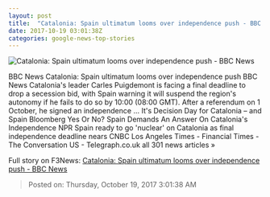```yaml
---
layout: post
title:  "Catalonia: Spain ultimatum looms over independence push - BBC News"
date: 2017-10-19 03:01:38Z
categories: google-news-top-stories
---
```


![Catalonia: Spain ultimatum looms over independence push - BBC News](https://ichef.bbci.co.uk/news/1024/cpsprodpb/13021/production/_98375877_395bd7be-5b26-4417-8b53-aaf346a7b177.jpg)

BBC News Catalonia: Spain ultimatum looms over independence push BBC News Catalonia's leader Carles Puigdemont is facing a final deadline to drop a secession bid, with Spain warning it will suspend the region's autonomy if he fails to do so by 10:00 (08:00 GMT). After a referendum on 1 October, he signed an independence ... It's Decision Day for Catalonia – and Spain Bloomberg Yes Or No? Spain Demands An Answer On Catalonia's Independence NPR Spain ready to go 'nuclear' on Catalonia as final independence deadline nears CNBC Los Angeles Times - Financial Times - The Conversation US - Telegraph.co.uk all 301 news articles »


Full story on F3News: [Catalonia: Spain ultimatum looms over independence push - BBC News](http://www.f3nws.com/n/amRcqB)

> Posted on: Thursday, October 19, 2017 3:01:38 AM
